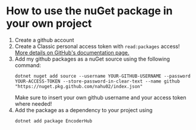 # How to use the nuGet package in your own project

1. Create a github account
2. Create a Classic personal access token with `read:packages` access! [More details on GitHub's documentation page.](https://docs.github.com/en/authentication/keeping-your-account-and-data-secure/managing-your-personal-access-tokens)
3. Add my github packages as a nuGet source using the following command: 
   ```
   dotnet nuget add source --username YOUR-GITHUB-USERNAME --password YOUR-ACCESS-TOKEN --store-password-in-clear-text --name github "https://nuget.pkg.github.com/nahu02/index.json"
   ```
   Make sure to insert your own github username and your access token where needed!
4. Add the package as a dependency to your project using
   ```
   dotnet add package EncoderHub
   ```
   


